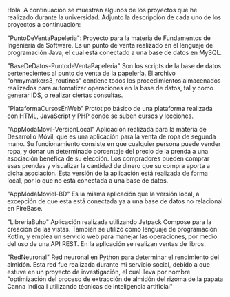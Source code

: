 Hola. A continuación se muestran algunos de los proyectos que he realizado durante la universidad. Adjunto la descripción de cada uno de los proyectos a continuación: 

"PuntoDeVentaPapeleria": 
Proyecto para la materia de Fundamentos de Ingenieria de Software. Es un punto de venta realizado en el lenguaje de programación Java, el cual está conectado a una base de datos en MySQL. 

"BaseDeDatos-PuntodeVentaPapeleria"
Son los scripts de la base de datos pertenecientes al punto de venta de la papelería. El archivo "ohmymarkers3_routines" contiene todos los procedimientos almacenados realizados para automatizar operaciones en la base de datos, tal 
y como generar IDS, o realizar ciertas consultas. 

"PlataformaCursosEnWeb" 
Prototipo básico de una plataforma realizada con HTML, JavaScript y PHP donde se suben cursos y lecciones. 

"AppModaMovil-VersionLocal"
Aplicación realizada para la materia de Desarrollo Móvil, que es una aplicación para la venta de ropa de segunda mano. Su funcionamiento consiste en que cualquier persona puede vender ropa, y donar un determinado porcentaje del precio de la prenda a una asociación benéfica de su elección. Los compradores pueden comprar esas prendas y visualizar la cantidad de dinero que su compra aporta a dicha asociación. Esta versión de la aplicación está realizada de forma local, por lo que no está conectada a una base de datos. 

"AppModaMoviel-BD"
Es la misma aplicación que la versión local, a excepción de que esta está conectada ya a una base de datos no relacional en FireBase. 

"LibreriaBuho"
Aplicación realizada utilizando Jetpack Compose para la creación de las vistas. También se utilizó como lenguaje de programación Kotlin, y emplea un servicio web para manejar las operaciones, por medio del uso de una API REST. En la aplicación se realizan ventas de libros. 

"RedNeuronal"
Red neuronal en Python para determinar el rendimiento del almidón. Esta red fue realizada durante mi servicio social, debido a que estuve en un proyecto de investigación, el cual lleva por nombre "optimización del proceso de extracción de almidón del rizoma de la papata Canna Indica I utilizando técnicas de inteligencia artificial" 
